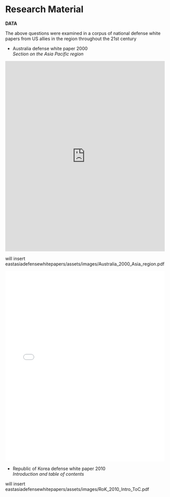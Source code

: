 # Research Material

<b>DATA</b>

The above questions were examined in a corpus of national defense white papers from US allies in the region throughout the 21st century

- Australia defense white paper 2000<br>
  <i>Section on the Asia Pacific region</i>

<iframe class="scribd_iframe_embed" src="https://www.scribd.com/embeds/341852935/content?start_page=1&view_mode=scroll&access_key=key-QBYckJevb4n2sVehoVJU&show_recommendations=true" data-auto-height="false" data-aspect-ratio="0.7068965517241379" scrolling="no" id="doc_93562" width="100%" height="600" frameborder="0"></iframe>

will insert eastasiadefensewhitepapers/assets/images/Australia_2000_Asia_region.pdf

<iframe class="scribd_iframe_embed" src="..images/Australia_2000_Asia_region.pdf" data-auto-height="false" data-aspect-ratio="0.7068965517241379" scrolling="no" id="doc_93562" width="100%" height="600" frameborder="0"></iframe>


- Republic of Korea defense white paper 2010<br>
  <i>Introduction and table of contents</i>

will insert eastasiadefensewhitepapers/assets/images/RoK_2010_Intro_ToC.pdf
